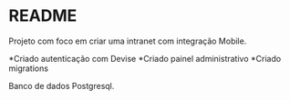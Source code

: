 # README

Projeto com foco em criar uma intranet com integração Mobile.

*Criado autenticação com Devise
*Criado painel administrativo
*Criado migrations


Banco de dados Postgresql.